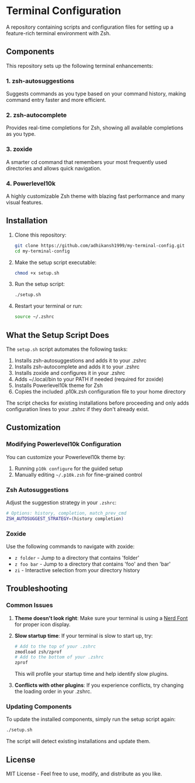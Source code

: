 # Terminal Configuration

A repository containing scripts and configuration files for setting up a feature-rich terminal environment with Zsh.

## Components

This repository sets up the following terminal enhancements:

### 1. zsh-autosuggestions
Suggests commands as you type based on your command history, making command entry faster and more efficient.

### 2. zsh-autocomplete
Provides real-time completions for Zsh, showing all available completions as you type.

### 3. zoxide
A smarter cd command that remembers your most frequently used directories and allows quick navigation.

### 4. Powerlevel10k
A highly customizable Zsh theme with blazing fast performance and many visual features.

## Installation

1. Clone this repository:
   ```bash
   git clone https://github.com/adhikansh1999/my-terminal-config.git
   cd my-terminal-config
   ```

2. Make the setup script executable:
   ```bash
   chmod +x setup.sh
   ```

3. Run the setup script:
   ```bash
   ./setup.sh
   ```

4. Restart your terminal or run:
   ```bash
   source ~/.zshrc
   ```

## What the Setup Script Does

The `setup.sh` script automates the following tasks:

1. Installs zsh-autosuggestions and adds it to your .zshrc
2. Installs zsh-autocomplete and adds it to your .zshrc
3. Installs zoxide and configures it in your .zshrc
4. Adds ~/.local/bin to your PATH if needed (required for zoxide)
5. Installs Powerlevel10k theme for Zsh
6. Copies the included .p10k.zsh configuration file to your home directory

The script checks for existing installations before proceeding and only adds configuration lines to your .zshrc if they don't already exist.

## Customization

### Modifying Powerlevel10k Configuration

You can customize your Powerlevel10k theme by:

1. Running `p10k configure` for the guided setup
2. Manually editing `~/.p10k.zsh` for fine-grained control

### Zsh Autosuggestions

Adjust the suggestion strategy in your `.zshrc`:
```bash
# Options: history, completion, match_prev_cmd
ZSH_AUTOSUGGEST_STRATEGY=(history completion)
```

### Zoxide

Use the following commands to navigate with zoxide:
- `z folder` - Jump to a directory that contains 'folder'
- `z foo bar` - Jump to a directory that contains 'foo' and then 'bar'
- `zi` - Interactive selection from your directory history

## Troubleshooting

### Common Issues

1. **Theme doesn't look right**: Make sure your terminal is using a [Nerd Font](https://www.nerdfonts.com/) for proper icon display.

2. **Slow startup time**: If your terminal is slow to start up, try:
   ```bash
   # Add to the top of your .zshrc
   zmodload zsh/zprof
   # Add to the bottom of your .zshrc
   zprof
   ```
   This will profile your startup time and help identify slow plugins.

3. **Conflicts with other plugins**: If you experience conflicts, try changing the loading order in your .zshrc.

### Updating Components

To update the installed components, simply run the setup script again:
```bash
./setup.sh
```

The script will detect existing installations and update them.

## License

MIT License - Feel free to use, modify, and distribute as you like.
